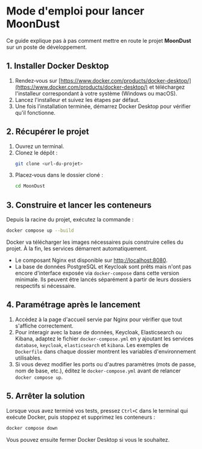 # Mode d'emploi pour lancer MoonDust

Ce guide explique pas à pas comment mettre en route le projet **MoonDust** sur un poste de développement.

## 1. Installer Docker Desktop

1. Rendez‑vous sur [https://www.docker.com/products/docker-desktop/](https://www.docker.com/products/docker-desktop/) et téléchargez l'installeur correspondant à votre système (Windows ou macOS).
2. Lancez l'installeur et suivez les étapes par défaut.
3. Une fois l'installation terminée, démarrez Docker Desktop pour vérifier qu'il fonctionne.

## 2. Récupérer le projet

1. Ouvrez un terminal.
2. Clonez le dépôt :
   ```bash
   git clone <url-du-projet>
   ```
3. Placez‑vous dans le dossier cloné :
   ```bash
   cd MoonDust
   ```

## 3. Construire et lancer les conteneurs

Depuis la racine du projet, exécutez la commande :

```bash
docker compose up --build
```

Docker va télécharger les images nécessaires puis construire celles du projet. À la fin, les services démarrent automatiquement.

- Le composant Nginx est disponible sur [http://localhost:8080](http://localhost:8080).
- La base de données PostgreSQL et Keycloak sont prêts mais n'ont pas encore d'interface exposée via `docker-compose` dans cette version minimale. Ils peuvent être lancés séparément à partir de leurs dossiers respectifs si nécessaire.

## 4. Paramétrage après le lancement

1. Accédez à la page d'accueil servie par Nginx pour vérifier que tout s'affiche correctement.
2. Pour interagir avec la base de données, Keycloak, Elasticsearch ou Kibana, adaptez le fichier `docker-compose.yml` en y ajoutant les services `database`, `keycloak`, `elasticsearch` et `kibana`. Les exemples de `Dockerfile` dans chaque dossier montrent les variables d'environnement utilisables.
3. Si vous devez modifier les ports ou d'autres paramètres (mots de passe, nom de base, etc.), éditez le `docker-compose.yml` avant de relancer `docker compose up`.

## 5. Arrêter la solution

Lorsque vous avez terminé vos tests, pressez `Ctrl+C` dans le terminal qui exécute Docker, puis stoppez et supprimez les conteneurs :

```bash
docker compose down
```

Vous pouvez ensuite fermer Docker Desktop si vous le souhaitez.

